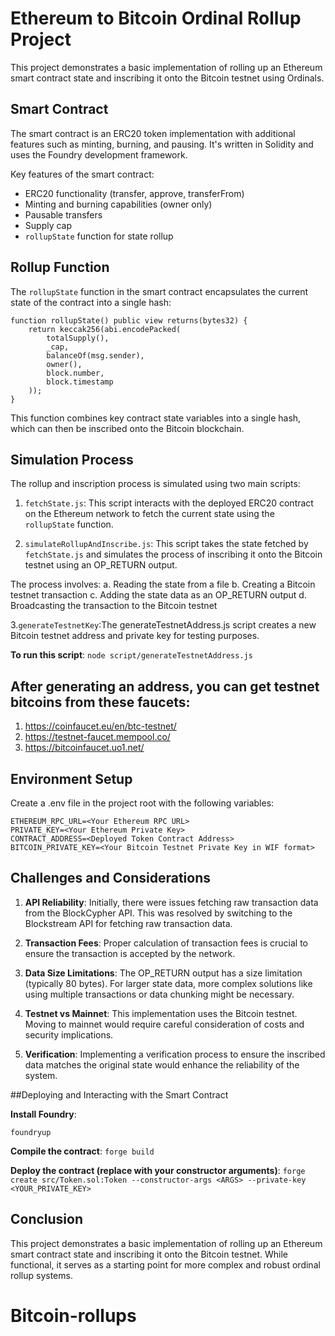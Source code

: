 # Ethereum to Bitcoin Ordinal Rollup Project

This project demonstrates a basic implementation of rolling up an Ethereum smart contract state and inscribing it onto the Bitcoin testnet using Ordinals.

## Smart Contract

The smart contract is an ERC20 token implementation with additional features such as minting, burning, and pausing. It's written in Solidity and uses the Foundry development framework.

Key features of the smart contract:

- ERC20 functionality (transfer, approve, transferFrom)
- Minting and burning capabilities (owner only)
- Pausable transfers
- Supply cap
- `rollupState` function for state rollup

## Rollup Function

The `rollupState` function in the smart contract encapsulates the current state of the contract into a single hash:

```solidity
function rollupState() public view returns(bytes32) {
    return keccak256(abi.encodePacked(
        totalSupply(),
        _cap,
        balanceOf(msg.sender),
        owner(),
        block.number,
        block.timestamp
    ));
}
```

This function combines key contract state variables into a single hash, which can then be inscribed onto the Bitcoin blockchain.

## Simulation Process

The rollup and inscription process is simulated using two main scripts:

1. `fetchState.js`: This script interacts with the deployed ERC20 contract on the Ethereum network to fetch the current state using the `rollupState` function.

2. `simulateRollupAndInscribe.js`: This script takes the state fetched by `fetchState.js` and simulates the process of inscribing it onto the Bitcoin testnet using an OP_RETURN output.

The process involves:
a. Reading the state from a file
b. Creating a Bitcoin testnet transaction
c. Adding the state data as an OP_RETURN output
d. Broadcasting the transaction to the Bitcoin testnet

3.`generateTestnetKey`:The generateTestnetAddress.js script creates a new Bitcoin testnet address and private key for testing purposes.

**To run this script**:
`node script/generateTestnetAddress.js`

## After generating an address, you can get testnet bitcoins from these faucets:

1. https://coinfaucet.eu/en/btc-testnet/
2. https://testnet-faucet.mempool.co/
3. https://bitcoinfaucet.uo1.net/

## Environment Setup

Create a .env file in the project root with the following variables:

```
ETHEREUM_RPC_URL=<Your Ethereum RPC URL>
PRIVATE_KEY=<Your Ethereum Private Key>
CONTRACT_ADDRESS=<Deployed Token Contract Address>
BITCOIN_PRIVATE_KEY=<Your Bitcoin Testnet Private Key in WIF format>
```

## Challenges and Considerations

1. **API Reliability**: Initially, there were issues fetching raw transaction data from the BlockCypher API. This was resolved by switching to the Blockstream API for fetching raw transaction data.

2. **Transaction Fees**: Proper calculation of transaction fees is crucial to ensure the transaction is accepted by the network.

3. **Data Size Limitations**: The OP_RETURN output has a size limitation (typically 80 bytes). For larger state data, more complex solutions like using multiple transactions or data chunking might be necessary.

4. **Testnet vs Mainnet**: This implementation uses the Bitcoin testnet. Moving to mainnet would require careful consideration of costs and security implications.

5. **Verification**: Implementing a verification process to ensure the inscribed data matches the original state would enhance the reliability of the system.

##Deploying and Interacting with the Smart Contract

**Install Foundry**:

```curl -L https://foundry.paradigm.xyz | bash
foundryup
```

**Compile the contract**:
`forge build`

**Deploy the contract (replace <ARGS> with your constructor arguments)**:
`forge create src/Token.sol:Token --constructor-args <ARGS> --private-key <YOUR_PRIVATE_KEY>`

## Conclusion

This project demonstrates a basic implementation of rolling up an Ethereum smart contract state and inscribing it onto the Bitcoin testnet. While functional, it serves as a starting point for more complex and robust ordinal rollup systems.
# Bitcoin-rollups
